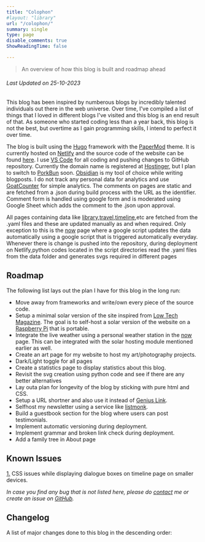 ```yaml
---
title: "Colophon"
#layout: "library"
url: "/colophon/"
summary: single
type: page
disable_comments: true
ShowReadingTime: false

---
```


>An overview of how this blog is built and roadmap ahead

###### *Last Updated on 25-10-2023*


This blog has been inspired by numberous blogs by incredibly talented individuals out there in the web universe. Over time, I've compiled a list of things that I loved in different blogs I've visited and this blog is an end result of that. As someone who started coding less than a year back, this blog is not the best, but overtime as I gain programming skills, I intend to perfect it over time.


The blog is built using the [Hugo](https://gohugo.io/) framework with the [PaperMod](https://github.com/adityatelange/hugo-PaperMod/) theme. It is currently hosted on [Netlify](https://www.netlify.com/) and the source code of the website can be found [here](https://github.com/rishikeshsreehari/personal-blog). I use [VS Code](https://code.visualstudio.com/) for all coding and pushing changes to GitHub repository. Currently the domain name is registered at [Hostinger](https://hostinger.in?REFERRALCODE=1RISHIKESH12), but I plan to switch to [PorkBun](https://porkbun.com/) soon. [Obsidian](https://obsidian.md/) is my tool of choice while writing blogposts. I do not track any personal data for analytics and use [GoatCounter](https://www.goatcounter.com/) for simple analytics. The comments on pages are static and are fetched from a .json during build process with the URL as the identifier. Comment form is handled using google form and is moderated using Google Sheet which adds the comment to the .json upon approval.


All pages containing data like [library](/library),[travel](/travel),[timeline](/timeline),etc are fetched from the .yaml files and these are updated manually as and when required. Only exception to this is the [now](/now) page where a google script updates the data automatically using a google script that is triggered automatically everyday. Whenever there is change is pushed into the repository, during deployment on Netlify,python codes located in the script directories read the .yaml files from the data folder and generates svgs required in different pages

## Roadmap

The following list lays out the plan I have for this blog in the long run:

- Move away from frameworks and write/own every piece of the source code.
- Setup a minimal solar version of the site inspired from [Low Tech Magazine](https://solar.lowtechmagazine.com/). The goal is to self-host a solar version of the website on a [Raspberry Pi](https://geni.us/rsh-rpi4) that is portable. 
-  Integrate the live weather using a personal weather station in the [now]('/now') page. This can be integrated with the solar hosting module mentioned earlier as well.
- Create an art page for my website to host my art/photography projects.
- Dark/Light toggle for all pages
- Create a statistics page to display statistics about this blog.
- Revisit the svg creation using python code and see if there are any better alternatives
- Lay outa plan for longevity of the blog by sticking with pure html and CSS. 
- Setup a URL shortner and also use it instead of [Genius Link](https://my.geni.us/home).
- Selfhost my newsletter using a service like [listmonk](https://listmonk.app/).
- Build a guestbook section for the blog where users can post testimonials.
- Implement automatic versioning during deployment.
- Implement grammar and broken link check during deployment.
- Add a family tree in About page

## Known Issues

[1.](https://github.com/rishikeshsreehari/personal-blog/issues/20)  CSS issues while displaying dialogue boxes on timeline page on smaller devices.

*In case you find any bug that is not listed here, please do [contact](/contact) me or create an issue on [GitHub](https://github.com/rishikeshsreehari/personal-blog/issues/new).*


## Changelog

A list of major changes done to this blog in the descending order:






